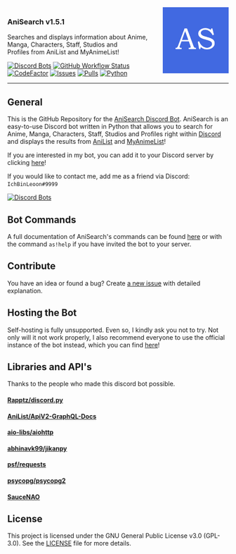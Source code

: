 <img align="right" hight="150px" width="150px" src="src/anisearch/assets/anisearch-logo.png">

### AniSearch v1.5.1
Searches and displays information about Anime, Manga, Characters, Staff, Studios and  
Profiles from AniList and MyAnimeList!

[![Discord Bots](https://top.gg/api/widget/status/737236600878137363.svg)](https://top.gg/bot/737236600878137363)
[![GitHub Workflow Status](https://img.shields.io/github/workflow/status/IchBinLeoon/anisearch-discord-bot/CodeQL)](https://github.com/IchBinLeoon/anisearch-discord-bot/actions)
[![CodeFactor](https://www.codefactor.io/repository/github/ichbinleoon/anisearch-discord-bot/badge)](https://www.codefactor.io/repository/github/ichbinleoon/anisearch-discord-bot)
[![Issues](https://img.shields.io/github/issues/IchBinLeoon/anisearch-discord-bot)](https://github.com/IchBinLeoon/anisearch-discord-bot/issues)
[![Pulls](https://img.shields.io/github/issues-pr/IchBinLeoon/anisearch-discord-bot)](https://github.com/IchBinLeoon/anisearch-discord-bot/issues)
[![Python](https://img.shields.io/badge/python-3.8.5-blue)](https://www.python.org/)

---

## General
This is the GitHub Repository for the [AniSearch Discord Bot](https://top.gg/bot/737236600878137363). AniSearch is an easy-to-use Discord bot written in Python that allows you to search for Anime, Manga, Characters, Staff, Studios and Profiles right within [Discord](https://discord.com/) and displays the results from [AniList](https://anilist.co) and [MyAnimeList](https://myanimelist.net/)!

If you are interested in my bot, you can add it to your Discord server by clicking [here](https://discord.com/api/oauth2/authorize?client_id=737236600878137363&permissions=83968&scope=bot)!

If you would like to contact me, add me as a friend via Discord: `IchBinLeoon#9999`

[![Discord Bots](https://top.gg/api/widget/737236600878137363.svg)](https://top.gg/bot/737236600878137363)

## Bot Commands
A full documentation of AniSearch's commands can be found [here](https://top.gg/bot/737236600878137363) or with the command `as!help` if you have invited the bot to your server.

## Contribute
You have an idea or found a bug? Create [a new issue](https://github.com/IchBinLeoon/anisearch-discord-bot/issues) with detailed explanation.

## Hosting the Bot
Self-hosting is fully unsupported. Even so, I kindly ask you not to try. Not only will it not work properly, I also recommend everyone to use the official instance of the bot instead, which you can find [here](https://top.gg/bot/737236600878137363)!

## Libraries and API's
Thanks to the people who made this discord bot possible.  
#### [Rapptz/discord.py](https://github.com/Rapptz/discord.py)  
#### [AniList/ApiV2-GraphQL-Docs](https://github.com/AniList/ApiV2-GraphQL-Docs)  
#### [aio-libs/aiohttp](https://github.com/aio-libs/aiohttp)  
#### [abhinavk99/jikanpy](https://github.com/abhinavk99/jikanpy)  
#### [psf/requests](https://github.com/psf/requests)  
#### [psycopg/psycopg2](https://github.com/psycopg/psycopg2)  
#### [SauceNAO](https://saucenao.com)  

## License
This project is licensed under the GNU General Public License v3.0 (GPL-3.0). See the [LICENSE](https://github.com/IchBinLeoon/anisearch-discord-bot/blob/master/LICENSE) file for more details.
